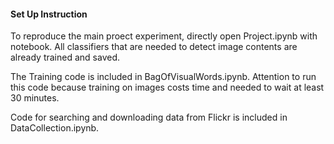 #### Set Up Instruction

To reproduce the main proect experiment, directly open Project.ipynb with notebook. All classifiers that are needed to detect image contents are already trained and saved. 

The Training code is included in BagOfVisualWords.ipynb. Attention to run this code because training on images costs time and needed to wait at least 30 minutes.

Code for searching and downloading data from Flickr is included in DataCollection.ipynb. 

